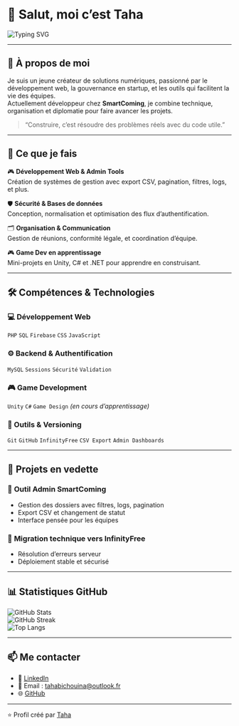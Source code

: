 # 👋 Salut, moi c’est Taha

![Typing SVG](https://readme-typing-svg.demolab.com?font=Fira+Code&size=22&pause=1000&color=00B2FF&width=435&lines=Développeur+Web+chez+SmartComing;Passionné+par+les+outils+utiles+et+la+gouvernance+tech;Toujours+en+quête+de+solutions+pratiques+et+inclusives)

---

## 🎨 À propos de moi

Je suis un jeune créateur de solutions numériques, passionné par le développement web, la gouvernance en startup, et les outils qui facilitent la vie des équipes.  
Actuellement développeur chez **SmartComing**, je combine technique, organisation et diplomatie pour faire avancer les projets.

> “Construire, c’est résoudre des problèmes réels avec du code utile.”

---

## 🧠 Ce que je fais

🎮 **Développement Web & Admin Tools**  
Création de systèmes de gestion avec export CSV, pagination, filtres, logs, et plus.

🛡️ **Sécurité & Bases de données**  
Conception, normalisation et optimisation des flux d’authentification.

🗂️ **Organisation & Communication**  
Gestion de réunions, conformité légale, et coordination d’équipe.

🎮 **Game Dev en apprentissage**  
Mini-projets en Unity, C# et .NET pour apprendre en construisant.

---

## 🛠️ Compétences & Technologies

### 💻 Développement Web  
`PHP` `SQL` `Firebase` `CSS` `JavaScript`

### ⚙️ Backend & Authentification  
`MySQL` `Sessions` `Sécurité` `Validation`

### 🎮 Game Development  
`Unity` `C#` `Game Design` *(en cours d’apprentissage)*

### 🧰 Outils & Versioning  
`Git` `GitHub` `InfinityFree` `CSV Export` `Admin Dashboards`

---

## 🚀 Projets en vedette

### 🎯 **Outil Admin SmartComing**  
- Gestion des dossiers avec filtres, logs, pagination  
- Export CSV et changement de statut  
- Interface pensée pour les équipes

### 🔧 **Migration technique vers InfinityFree**  
- Résolution d’erreurs serveur  
- Déploiement stable et sécurisé

---

## 📊 Statistiques GitHub

![GitHub Stats](https://github-readme-stats.vercel.app/api?username=taha-bichouina&show_icons=true&theme=radical)  
![GitHub Streak](https://github-readme-streak-stats.herokuapp.com/?user=taha-bichouina&theme=radical)  
![Top Langs](https://github-readme-stats.vercel.app/api/top-langs/?username=taha-bichouina&layout=compact&theme=radical)

---

## 📫 Me contacter

- 💼 [LinkedIn](linkedin.com/in/tahabicho) 
- 📧 Email : tahabichouina@outlook.fr
- 🌐 [GitHub](https://github.com/taha-bichouina)

---

⭐ Profil créé par [Taha](https://github.com/taha-bichouina)
